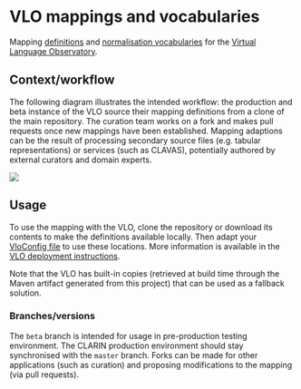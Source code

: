# VLO mappings and vocabularies
Mapping [definitions](mapping) and [normalisation vocabularies](uniform-maps) for the [Virtual Language Observatory](https://github.com/clarin-eric/VLO).

## Context/workflow
The following diagram illustrates the intended workflow: the production and beta instance of the VLO source their mapping definitions from a clone of the main repository. The curation team works on a fork and makes pull requests once new mappings have been established. Mapping adaptions can be the result of processing secondary source files (e.g. tabular representations) or services (such as CLAVAS), potentially authored by external curators and domain experts.

![](https://github.com/clarin-eric/VLO-mapping/wiki/vlo_mapping_workflow.png)

## Usage
To use the mapping with the VLO, clone the repository or download its contents to make the definitions available locally. Then adapt your [VloConfig file](https://github.com/clarin-eric/VLO/blob/master/vlo-commons/src/main/resources/VloConfig.xml) to use these locations. More information is available in the [VLO deployment instructions](https://github.com/clarin-eric/VLO/blob/master/DEPLOY-README.txt).

Note that the VLO has built-in copies (retrieved at build time through the Maven artifact generated from this project) that can be used as a fallback solution.

### Branches/versions
The `beta` branch is intended for usage in pre-production testing environment. The CLARIN production environment should stay synchronised with the `master` branch. Forks can be made for other applications (such as curation) and proposing modifications to the mapping (via pull requests).
